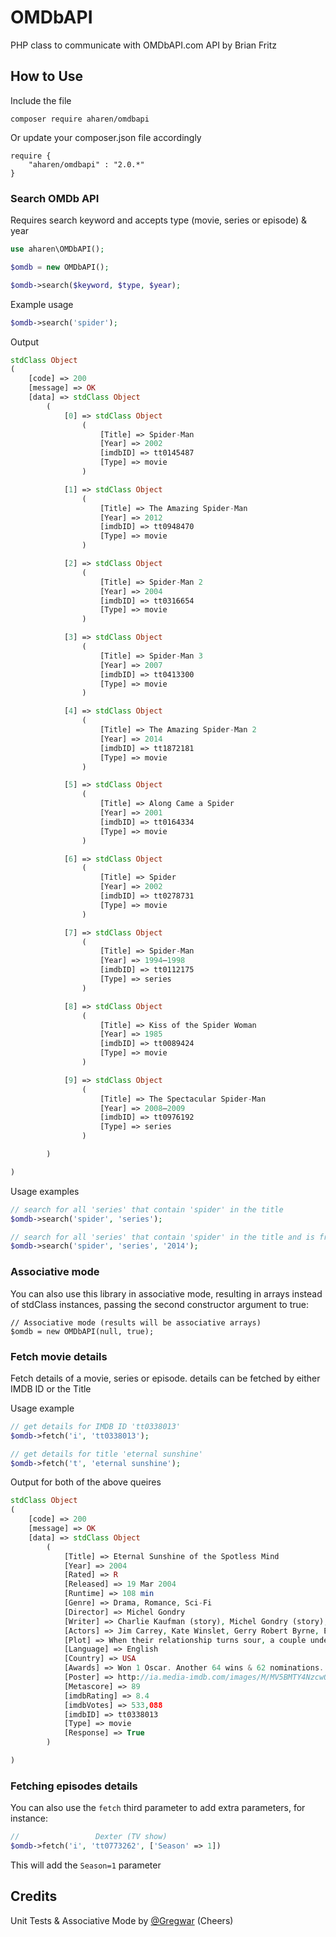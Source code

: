 # OMDbAPI
PHP class to communicate with OMDbAPI.com API by Brian Fritz

## How to Use

Include the file 

```
composer require aharen/omdbapi

```

Or update your composer.json file accordingly

```
require {
    "aharen/omdbapi" : "2.0.*"
}

```

### Search OMDb API

Requires search keyword and accepts type (movie, series or episode) & year


```php
use aharen\OMDbAPI();

$omdb = new OMDbAPI();

$omdb->search($keyword, $type, $year);

```

Example usage


```php
$omdb->search('spider');

```

Output

```php
stdClass Object
(
    [code] => 200
    [message] => OK
    [data] => stdClass Object
        (
            [0] => stdClass Object
                (
                    [Title] => Spider-Man
                    [Year] => 2002
                    [imdbID] => tt0145487
                    [Type] => movie
                )

            [1] => stdClass Object
                (
                    [Title] => The Amazing Spider-Man
                    [Year] => 2012
                    [imdbID] => tt0948470
                    [Type] => movie
                )

            [2] => stdClass Object
                (
                    [Title] => Spider-Man 2
                    [Year] => 2004
                    [imdbID] => tt0316654
                    [Type] => movie
                )

            [3] => stdClass Object
                (
                    [Title] => Spider-Man 3
                    [Year] => 2007
                    [imdbID] => tt0413300
                    [Type] => movie
                )

            [4] => stdClass Object
                (
                    [Title] => The Amazing Spider-Man 2
                    [Year] => 2014
                    [imdbID] => tt1872181
                    [Type] => movie
                )

            [5] => stdClass Object
                (
                    [Title] => Along Came a Spider
                    [Year] => 2001
                    [imdbID] => tt0164334
                    [Type] => movie
                )

            [6] => stdClass Object
                (
                    [Title] => Spider
                    [Year] => 2002
                    [imdbID] => tt0278731
                    [Type] => movie
                )

            [7] => stdClass Object
                (
                    [Title] => Spider-Man
                    [Year] => 1994–1998
                    [imdbID] => tt0112175
                    [Type] => series
                )

            [8] => stdClass Object
                (
                    [Title] => Kiss of the Spider Woman
                    [Year] => 1985
                    [imdbID] => tt0089424
                    [Type] => movie
                )

            [9] => stdClass Object
                (
                    [Title] => The Spectacular Spider-Man
                    [Year] => 2008–2009
                    [imdbID] => tt0976192
                    [Type] => series
                )

        )

)

```

Usage examples

```php
// search for all 'series' that contain 'spider' in the title
$omdb->search('spider', 'series');

// search for all 'series' that contain 'spider' in the title and is from '2014'
$omdb->search('spider', 'series', '2014');

```
### Associative mode

You can also use this library in associative mode, resulting in arrays instead of stdClass
instances, passing the second constructor argument to true:

```
// Associative mode (results will be associative arrays)
$omdb = new OMDbAPI(null, true);
```

### Fetch movie details

Fetch details of a movie, series or episode. details can be fetched by either IMDB ID or the Title

Usage example

```php
// get details for IMDB ID 'tt0338013'
$omdb->fetch('i', 'tt0338013');

// get details for title 'eternal sunshine'
$omdb->fetch('t', 'eternal sunshine');
```

Output for both of the above queires

```php
stdClass Object
(
    [code] => 200
    [message] => OK
    [data] => stdClass Object
        (
            [Title] => Eternal Sunshine of the Spotless Mind
            [Year] => 2004
            [Rated] => R
            [Released] => 19 Mar 2004
            [Runtime] => 108 min
            [Genre] => Drama, Romance, Sci-Fi
            [Director] => Michel Gondry
            [Writer] => Charlie Kaufman (story), Michel Gondry (story), Pierre Bismuth (story), Charlie Kaufman (screenplay)
            [Actors] => Jim Carrey, Kate Winslet, Gerry Robert Byrne, Elijah Wood
            [Plot] => When their relationship turns sour, a couple undergoes a procedure to have each other erased from their memories. But it is only through the process of loss that they discover what they had to begin with.
            [Language] => English
            [Country] => USA
            [Awards] => Won 1 Oscar. Another 64 wins & 62 nominations.
            [Poster] => http://ia.media-imdb.com/images/M/MV5BMTY4NzcwODg3Nl5BMl5BanBnXkFtZTcwNTEwOTMyMw@@._V1_SX300.jpg
            [Metascore] => 89
            [imdbRating] => 8.4
            [imdbVotes] => 533,088
            [imdbID] => tt0338013
            [Type] => movie
            [Response] => True
        )

)
```

### Fetching episodes details

You can also use the `fetch` third parameter to add extra parameters, for instance:

```php
//                 Dexter (TV show)
$omdb->fetch('i', 'tt0773262', ['Season' => 1])
```

This will add the `Season=1` parameter

## Credits

Unit Tests & Associative Mode by [@Gregwar](https://github.com/Gregwar) (Cheers)
